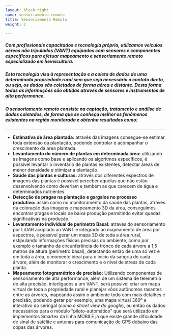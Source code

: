 ```yaml
---
layout: block-right
name: sensoriamento-remoto
title: Sensoriamento Remoto
weight: 2

---
```

##### Com profissionais capacitados e tecnologia própria, utilizamos veículos aéreos não tripulados (VANT) equipados com sensores e componentes específicos para efetuar mapeamento e sensoriamento remoto especializado em heveicultura.

##### Esta tecnologia visa à representação e a coleta de dados de uma determinada propriedade rural sem que seja necessário o contato direto, ou seja, os dados são coletados de forma aérea e distante. Desta forma todas as informações são obtidas através de sensores e instrumentos de alta performance.

##### O sensoriamento remoto consiste na captação, tratamento e análise de dados coletados, de forma que se conheça melhor os fenômenos existentes na região monitorada e obtenha resultados como:

***

* **Estimativa de área plantada:** através das imagens consegue-se estimar toda extensão da plantação, podendo controlar e acompanhar o crescimento da área plantada.
* **Levantamento do número de plantas em determinada área:** utilizando as imagens como base e aplicando os algoritmos específicos, é possível levantar o inventário de plantas existentes, detectar áreas de menor densidade e otimizar a plantação.
* **Saúde das plantas e culturas:** através dos diferentes espectros de imagens das plantas é possível perceber aquelas que não estão desenvolvendo como deveriam e também as que carecem de água e determinados nutrientes.
* **Detecção de pragas na plantação e gargalos no processo produtivo:** assim como no monitoramento da saúde das plantas, através da coloração das imagens e mapeamento 3D da área, conseguimos encontrar pragas e locais de baixa produção permitindo evitar quedas significativas na produção.
* **Levantamento individual de perímetro Basal:** através do sensoriamento por LiDAR acoplado ao VANT e integrado ao mapeamento de área por espectros, é possível gerar um mapa 3D de toda a área rural, estipulando informações físicas precisas do ambiente, como por exemplo o tamanho da circunferência do tronco de cada árvore a 1,5 metros de altura (perímetro basal), detectando então de uma só vez e em toda a área, o momento ideal para o início da sangria de cada árvore, além de monitorar o crescimento e o nível de stress de cada planta.
* **Mapeamento fotogramétrico de precisão:** Utilizando componentes de sensoriamento de alta performance, além de um sistema de telemetria de alta precisão, interligados a um VANT, será possível criar um mapa virtual de toda a propriedade rural e planejar vôos autônomos rasantes entre as árvores, mapeando assim o ambiente todo com mais detalhes e precisão, podendo gerar por exemplo, uma mapa virtual 360º e interativo do seringal (_como o street view do google_), ou então os dados necessários para o módulo "piloto-automático" que será utilizado em implementos Smartex da linha MOBILE já que existe grande dificuldade de sinal de satélite e antenas para comunicação de GPS debaixo das copas das árvores.
